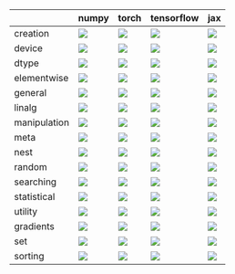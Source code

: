 |              | numpy                                                                                                                                                                  | torch                                                                                                                                                                  | tensorflow                                                                                                                                                             | jax                                                                                                                                                                    |
|:-------------|:-----------------------------------------------------------------------------------------------------------------------------------------------------------------------|:-----------------------------------------------------------------------------------------------------------------------------------------------------------------------|:-----------------------------------------------------------------------------------------------------------------------------------------------------------------------|:-----------------------------------------------------------------------------------------------------------------------------------------------------------------------|
| creation     | <a href="https://github.com/unifyai/ivy/actions/runs/3159837176" rel="noopener noreferrer" target="_blank"><img src=https://img.shields.io/badge/-failure-red></a>     | <a href="https://github.com/unifyai/ivy/actions/runs/3163502352" rel="noopener noreferrer" target="_blank"><img src=https://img.shields.io/badge/-success-success></a> | <a href="https://github.com/unifyai/ivy/actions/runs/3157858314" rel="noopener noreferrer" target="_blank"><img src=https://img.shields.io/badge/-success-success></a> | <a href="https://github.com/unifyai/ivy/actions/runs/3157858314" rel="noopener noreferrer" target="_blank"><img src=https://img.shields.io/badge/-success-success></a> |
| device       | <a href="https://github.com/unifyai/ivy/actions/runs/3159920554" rel="noopener noreferrer" target="_blank"><img src=https://img.shields.io/badge/-failure-red></a>     | <a href="https://github.com/unifyai/ivy/actions/runs/3163665225" rel="noopener noreferrer" target="_blank"><img src=https://img.shields.io/badge/-failure-red></a>     | <a href="https://github.com/unifyai/ivy/actions/runs/3155288728" rel="noopener noreferrer" target="_blank"><img src=https://img.shields.io/badge/-success-success></a> | <a href="https://github.com/unifyai/ivy/actions/runs/3149454237" rel="noopener noreferrer" target="_blank"><img src=https://img.shields.io/badge/-success-success></a> |
| dtype        | <a href="https://github.com/unifyai/ivy/actions/runs/3160122115" rel="noopener noreferrer" target="_blank"><img src=https://img.shields.io/badge/-success-success></a> | <a href="https://github.com/unifyai/ivy/actions/runs/3163850483" rel="noopener noreferrer" target="_blank"><img src=https://img.shields.io/badge/-success-success></a> | <a href="https://github.com/unifyai/ivy/actions/runs/3155567619" rel="noopener noreferrer" target="_blank"><img src=https://img.shields.io/badge/-success-success></a> | <a href="https://github.com/unifyai/ivy/actions/runs/3149821400" rel="noopener noreferrer" target="_blank"><img src=https://img.shields.io/badge/-success-success></a> |
| elementwise  | <a href="https://github.com/unifyai/ivy/actions/runs/3160280516" rel="noopener noreferrer" target="_blank"><img src=https://img.shields.io/badge/-success-success></a> | <a href="https://github.com/unifyai/ivy/actions/runs/3164031539" rel="noopener noreferrer" target="_blank"><img src=https://img.shields.io/badge/-failure-red></a>     | <a href="https://github.com/unifyai/ivy/actions/runs/3155924699" rel="noopener noreferrer" target="_blank"><img src=https://img.shields.io/badge/-success-success></a> | <a href="https://github.com/unifyai/ivy/actions/runs/3155924699" rel="noopener noreferrer" target="_blank"><img src=https://img.shields.io/badge/-success-success></a> |
| general      | <a href="https://github.com/unifyai/ivy/actions/runs/3160585043" rel="noopener noreferrer" target="_blank"><img src=https://img.shields.io/badge/-failure-red></a>     | <a href="https://github.com/unifyai/ivy/actions/runs/3164213636" rel="noopener noreferrer" target="_blank"><img src=https://img.shields.io/badge/-failure-red></a>     | <a href="https://github.com/unifyai/ivy/actions/runs/3158745062" rel="noopener noreferrer" target="_blank"><img src=https://img.shields.io/badge/-failure-red></a>     | <a href="https://github.com/unifyai/ivy/actions/runs/3158745062" rel="noopener noreferrer" target="_blank"><img src=https://img.shields.io/badge/-failure-red></a>     |
| linalg       | <a href="https://github.com/unifyai/ivy/actions/runs/3161195563" rel="noopener noreferrer" target="_blank"><img src=https://img.shields.io/badge/-failure-red></a>     | <a href="https://github.com/unifyai/ivy/actions/runs/3164600401" rel="noopener noreferrer" target="_blank"><img src=https://img.shields.io/badge/-failure-red></a>     | <a href="https://github.com/unifyai/ivy/actions/runs/3158119865" rel="noopener noreferrer" target="_blank"><img src=https://img.shields.io/badge/-failure-red></a>     | <a href="https://github.com/unifyai/ivy/actions/runs/3158119865" rel="noopener noreferrer" target="_blank"><img src=https://img.shields.io/badge/-failure-red></a>     |
| manipulation | <a href="https://github.com/unifyai/ivy/actions/runs/3161515386" rel="noopener noreferrer" target="_blank"><img src=https://img.shields.io/badge/-failure-red></a>     | <a href="https://github.com/unifyai/ivy/actions/runs/3164779615" rel="noopener noreferrer" target="_blank"><img src=https://img.shields.io/badge/-success-success></a> | <a href="https://github.com/unifyai/ivy/actions/runs/3156794277" rel="noopener noreferrer" target="_blank"><img src=https://img.shields.io/badge/-success-success></a> | <a href="https://github.com/unifyai/ivy/actions/runs/3152428648" rel="noopener noreferrer" target="_blank"><img src=https://img.shields.io/badge/-success-success></a> |
| meta         | <a href="https://github.com/unifyai/ivy/actions/runs/3161800951" rel="noopener noreferrer" target="_blank"><img src=https://img.shields.io/badge/-success-success></a> | <a href="https://github.com/unifyai/ivy/actions/runs/3164946577" rel="noopener noreferrer" target="_blank"><img src=https://img.shields.io/badge/-success-success></a> | <a href="https://github.com/unifyai/ivy/actions/runs/3157072958" rel="noopener noreferrer" target="_blank"><img src=https://img.shields.io/badge/-success-success></a> | <a href="https://github.com/unifyai/ivy/actions/runs/3152191888" rel="noopener noreferrer" target="_blank"><img src=https://img.shields.io/badge/-success-success></a> |
| nest         | <a href="https://github.com/unifyai/ivy/actions/runs/3162062185" rel="noopener noreferrer" target="_blank"><img src=https://img.shields.io/badge/-success-success></a> | <a href="https://github.com/unifyai/ivy/actions/runs/3165135798" rel="noopener noreferrer" target="_blank"><img src=https://img.shields.io/badge/-success-success></a> | <a href="https://github.com/unifyai/ivy/actions/runs/3157404770" rel="noopener noreferrer" target="_blank"><img src=https://img.shields.io/badge/-success-success></a> | <a href="https://github.com/unifyai/ivy/actions/runs/3153150395" rel="noopener noreferrer" target="_blank"><img src=https://img.shields.io/badge/-success-success></a> |
| random       | <a href="https://github.com/unifyai/ivy/actions/runs/3164252743" rel="noopener noreferrer" target="_blank"><img src=https://img.shields.io/badge/-success-success></a> | <a href="https://github.com/unifyai/ivy/actions/runs/3165325714" rel="noopener noreferrer" target="_blank"><img src=https://img.shields.io/badge/-success-success></a> | <a href="https://github.com/unifyai/ivy/actions/runs/3164252743" rel="noopener noreferrer" target="_blank"><img src=https://img.shields.io/badge/-success-success></a> | <a href="https://github.com/unifyai/ivy/actions/runs/3164252743" rel="noopener noreferrer" target="_blank"><img src=https://img.shields.io/badge/-failure-red></a>     |
| searching    | <a href="https://github.com/unifyai/ivy/actions/runs/3162538167" rel="noopener noreferrer" target="_blank"><img src=https://img.shields.io/badge/-failure-red></a>     | <a href="https://github.com/unifyai/ivy/actions/runs/3165495208" rel="noopener noreferrer" target="_blank"><img src=https://img.shields.io/badge/-success-success></a> | <a href="https://github.com/unifyai/ivy/actions/runs/3158108296" rel="noopener noreferrer" target="_blank"><img src=https://img.shields.io/badge/-success-success></a> | <a href="https://github.com/unifyai/ivy/actions/runs/3153378247" rel="noopener noreferrer" target="_blank"><img src=https://img.shields.io/badge/-success-success></a> |
| statistical  | <a href="https://github.com/unifyai/ivy/actions/runs/3163241991" rel="noopener noreferrer" target="_blank"><img src=https://img.shields.io/badge/-success-success></a> | <a href="https://github.com/unifyai/ivy/actions/runs/3166058946" rel="noopener noreferrer" target="_blank"><img src=https://img.shields.io/badge/-failure-red></a>     | <a href="https://github.com/unifyai/ivy/actions/runs/3159201807" rel="noopener noreferrer" target="_blank"><img src=https://img.shields.io/badge/-success-success></a> | <a href="https://github.com/unifyai/ivy/actions/runs/3154410757" rel="noopener noreferrer" target="_blank"><img src=https://img.shields.io/badge/-success-success></a> |
| utility      | <a href="https://github.com/unifyai/ivy/actions/runs/3163357599" rel="noopener noreferrer" target="_blank"><img src=https://img.shields.io/badge/-failure-red></a>     | <a href="https://github.com/unifyai/ivy/actions/runs/3166244009" rel="noopener noreferrer" target="_blank"><img src=https://img.shields.io/badge/-failure-red></a>     | <a href="https://github.com/unifyai/ivy/actions/runs/3151706584" rel="noopener noreferrer" target="_blank"><img src=https://img.shields.io/badge/-success-success></a> | <a href="https://github.com/unifyai/ivy/actions/runs/3154729095" rel="noopener noreferrer" target="_blank"><img src=https://img.shields.io/badge/-success-success></a> |
| gradients    | <a href="https://github.com/unifyai/ivy/actions/runs/3160912852" rel="noopener noreferrer" target="_blank"><img src=https://img.shields.io/badge/-failure-red></a>     | <a href="https://github.com/unifyai/ivy/actions/runs/3164391566" rel="noopener noreferrer" target="_blank"><img src=https://img.shields.io/badge/-failure-red></a>     | <a href="https://github.com/unifyai/ivy/actions/runs/3156422532" rel="noopener noreferrer" target="_blank"><img src=https://img.shields.io/badge/-success-success></a> | <a href="https://github.com/unifyai/ivy/actions/runs/3150933727" rel="noopener noreferrer" target="_blank"><img src=https://img.shields.io/badge/-success-success></a> |
| set          | <a href="https://github.com/unifyai/ivy/actions/runs/3162794539" rel="noopener noreferrer" target="_blank"><img src=https://img.shields.io/badge/-success-success></a> | <a href="https://github.com/unifyai/ivy/actions/runs/3165689761" rel="noopener noreferrer" target="_blank"><img src=https://img.shields.io/badge/-success-success></a> | <a href="https://github.com/unifyai/ivy/actions/runs/3158424378" rel="noopener noreferrer" target="_blank"><img src=https://img.shields.io/badge/-success-success></a> | <a href="https://github.com/unifyai/ivy/actions/runs/3153731049" rel="noopener noreferrer" target="_blank"><img src=https://img.shields.io/badge/-success-success></a> |
| sorting      | <a href="https://github.com/unifyai/ivy/actions/runs/3163006330" rel="noopener noreferrer" target="_blank"><img src=https://img.shields.io/badge/-success-success></a> | <a href="https://github.com/unifyai/ivy/actions/runs/3165863258" rel="noopener noreferrer" target="_blank"><img src=https://img.shields.io/badge/-failure-red></a>     | <a href="https://github.com/unifyai/ivy/actions/runs/3158810535" rel="noopener noreferrer" target="_blank"><img src=https://img.shields.io/badge/-success-success></a> | <a href="https://github.com/unifyai/ivy/actions/runs/3154054486" rel="noopener noreferrer" target="_blank"><img src=https://img.shields.io/badge/-success-success></a> |